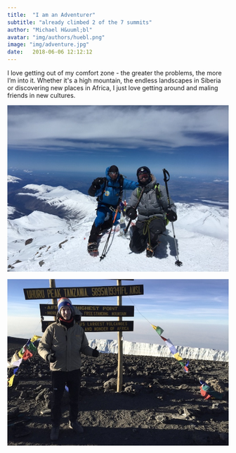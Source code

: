 ```yaml
---
title:  "I am an Adventurer"
subtitle: "already climbed 2 of the 7 summits"
author: "Michael H&uuml;bl"
avatar: "img/authors/huebl.png"
image: "img/adventure.jpg"
date:   2018-06-06 12:12:12
---
```


I love getting out of my comfort zone - the greater the problems, the more I’m into it. Whether it's a high mountain, the endless landscapes in Siberia or discovering new places in Africa, I just love getting around and maling friends in new cultures.

![Elbrus](img/posts/elbrus.jpg "Elbrus")

![Kilimanjaro](img/posts/kilimanjaro.jpg "Kilimanjaro")
